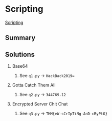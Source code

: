 # Scripting

[Scripting](https://tryhackme.com/room/scripting)

## Summary

## Solutions

1. Base64

   1. See `q1.py` -> `HackBack2019=`

2. Gotta Catch Them All

   1. See `q2.py` -> `344769.12`

3. Encrypted Server Chit Chat

   1. See `q3.py` -> `THM{eW-sCrIpTiNg-AnD-cRyPtO}`
